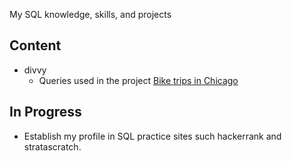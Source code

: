 My SQL knowledge, skills, and projects


## Content
- divvy
    - Queries used in the project [Bike trips in Chicago](https://github.com/ca-ros/DataSciencePortfolio/tree/master/Bike-trips-in-Chicago)

## In Progress
- Establish my profile in SQL practice sites such hackerrank and stratascratch.
    